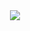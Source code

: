 <div align="center">
    <img
        src="https://i.pinimg.com/236x/20/0b/4f/200b4f36a2734c3dfa2f4cf363b6e173.jpg"
        />
</div>
